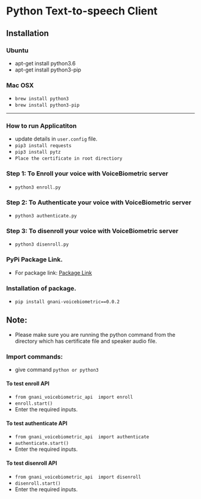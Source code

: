 # Python Text-to-speech Client

## Installation

### Ubuntu
- apt-get install python3.6
- apt-get install python3-pip

### Mac OSX
- `brew install python3`
- `brew install python3-pip`
___
### How to run Applicatiton
- update details in `user.config` file.
- `pip3 install requests`
- `pip3 install pytz`
- `Place the certificate in root directiory`

### Step 1: To Enroll your voice with VoiceBiometric server
- `python3 enroll.py` 

### Step 2: To Authenticate your voice with VoiceBiometric server
- `python3 authenticate.py` 

### Step 3: To disenroll your voice with VoiceBiometric server
- `python3 disenroll.py` 

### PyPi Package Link.
- For package link: [Package Link](https://pypi.org/project/gnani-voicebiometric/0.0.1/)

### Installation of package. 
- `pip install gnani-voicebiometric==0.0.2`

## Note:
- Please make sure you are running the python command from the directory which has certificate file and speaker audio file. 

### Import commands:
- give command `python or python3`

#### To test enroll API
- `from gnani_voicebiometric_api  import enroll`
- `enroll.start()`
- Enter the required inputs.

#### To test authenticate API
- `from gnani_voicebiometric_api  import authenticate`
- `authenticate.start()`
- Enter the required inputs.

#### To test disenroll API
- `from gnani_voicebiometric_api  import disenroll`
- `disenroll.start()`
- Enter the required inputs.
  

